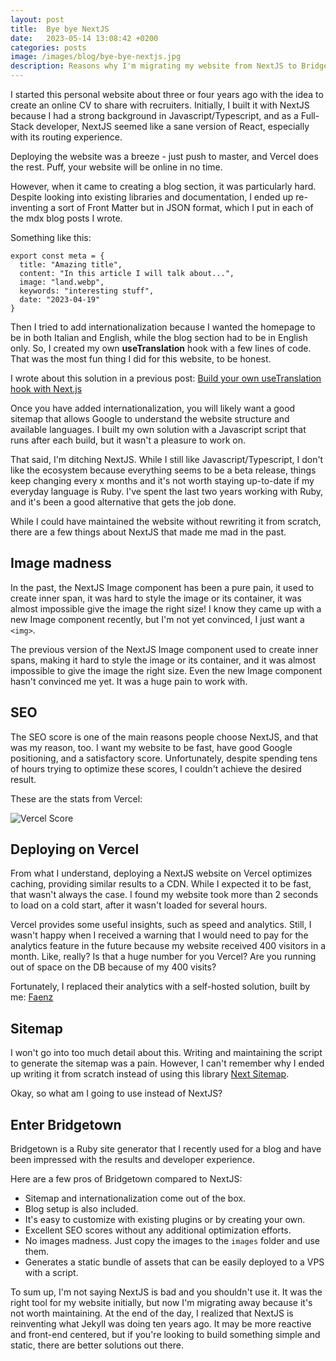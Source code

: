 ```yaml
---
layout: post
title:  Bye bye NextJS
date:   2023-05-14 13:08:42 +0200
categories: posts
image: /images/blog/bye-bye-nextjs.jpg
description: Reasons why I'm migrating my website from NextJS to Bridgetown.
---
```


I started this personal website about three or four years ago with the idea to create an online CV to share with recruiters. Initially, I built it with NextJS because I had a strong background in Javascript/Typescript, and as a Full-Stack developer, NextJS seemed like a sane version of React, especially with its routing experience.

Deploying the website was a breeze - just push to master, and Vercel does the rest. Puff, your website will be online in no time.

However, when it came to creating a blog section, it was particularly hard. Despite looking into existing libraries and documentation, I ended up re-inventing a sort of Front Matter but in JSON format, which I put in each of the mdx blog posts I wrote.

Something like this:
```
export const meta = {
  title: "Amazing title",
  content: "In this article I will talk about...",
  image: "land.webp",
  keywords: "interesting stuff",
  date: "2023-04-19"
}
```

Then I tried to add internationalization because I wanted the homepage to be in both Italian and English, while the blog section had to be in English only. So, I created my own **useTranslation** hook with a few lines of code. That was the most fun thing I did for this website, to be honest.

I wrote about this solution in a previous post: [Build your own useTranslation hook with Next.js](/blog/build_your_own_use_translation)

Once you have added internationalization, you will likely want a good sitemap that allows Google to understand the website structure and available languages. I built my own solution with a Javascript script that runs after each build, but it wasn't a pleasure to work on.

That said, I'm ditching NextJS. While I still like Javascript/Typescript, I don't like the ecosystem because everything seems to be a beta release, things keep changing every x months and it's not worth staying up-to-date if my everyday language is Ruby. I've spent the last two years working with Ruby, and it's been a good alternative that gets the job done.

While I could have maintained the website without rewriting it from scratch, there are a few things about NextJS that made me mad in the past.

## Image madness

In the past, the NextJS Image component has been a pure pain, it used to create inner span, it was hard to style the image or its container, it was almost impossible give the image the right size!
I know they came up with a new Image component recently, but I'm not yet convinced, I just want a `<img>`.

The previous version of the NextJS Image component used to create inner spans, making it hard to style the image or its container, and it was almost impossible to give the image the right size. Even the new Image component hasn't convinced me yet. It was a huge pain to work with.

## SEO

The SEO score is one of the main reasons people choose NextJS, and that was my reason, too. I want my website to be fast, have good Google positioning, and a satisfactory score. Unfortunately, despite spending tens of hours trying to optimize these scores, I couldn't achieve the desired result.

These are the stats from Vercel:

![Vercel Score](bye_bye_nextjs/vercel_score.png)

## Deploying on Vercel

From what I understand, deploying a NextJS website on Vercel optimizes caching, providing similar results to a CDN. While I expected it to be fast, that wasn't always the case. I found my website took more than 2 seconds to load on a cold start, after it wasn't loaded for several hours.

Vercel provides some useful insights, such as speed and analytics. Still, I wasn't happy when I received a warning that I would need to pay for the analytics feature in the future because my website received 400 visitors in a month. Like, really? Is that a huge number for you Vercel? Are you running out of space on the DB because of my 400 visits?

Fortunately, I replaced their analytics with a self-hosted solution, built by me: [Faenz](https://github.com/a-chris/faenz)

## Sitemap

I won't go into too much detail about this. Writing and maintaining the script to generate the sitemap was a pain. However, I can't remember why I ended up writing it from scratch instead of using this library [Next Sitemap](https://www.npmjs.com/package/next-sitemap).

Okay, so what am I going to use instead of NextJS?

## Enter Bridgetown

Bridgetown is a Ruby site generator that I recently used for a blog and have been impressed with the results and developer experience.

Here are a few pros of Bridgetown compared to NextJS:
- Sitemap and internationalization come out of the box.
- Blog setup is also included.
- It's easy to customize with existing plugins or by creating your own.
- Excellent SEO scores without any additional optimization efforts.
- No images madness. Just copy the images to the `images` folder and use them.
- Generates a static bundle of assets that can be easily deployed to a VPS with a script.

To sum up, I'm not saying NextJS is bad and you shouldn't use it. It was the right tool for my website initially, but now I'm migrating away because it's not worth maintaining. At the end of the day, I realized that NextJS is reinventing what Jekyll was doing ten years ago. It may be more reactive and front-end centered, but if you're looking to build something simple and static, there are better solutions out there.
